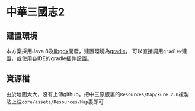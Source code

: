 # 中華三國志2

## 建置環境 ##

本方案採用Java 8及[libgdx](http://libgdx.badlogicgames.com/)開發，建置環境為[gradle](http://www.gradle.org/)，
可以直接調用`gradlew`建置，或使用各IDE的gradle插件設置。

## 資源檔 ##
由於地圖太大，沒有上傳github。把中三原版裏的`Resources/Map/kure_2.0`複製貼上往`core/assets/Resources/Map`裏即可